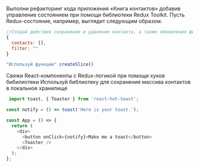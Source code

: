 Выполни рефакторинг кода приложения «Книга контактов» добавив управление состоянием при помощи библиотеки Redux Toolkit. Пусть Redux-состояние, например, выглядит следующим образом.
```js
//Создай действия сохранения и удаления контакта, а также обновления фильтра
{
  contacts: [],
  filter: ""
}

"Используй функцию" createSlice()
```

Свяжи React-компоненты с Redux-логикой при помощи хуков бибилиотеки <react-redux>
Используй библиотеку <Redux Persist>
 для сохранения массива контактов в локальное хранилище


```js
 import toast, { Toaster } from 'react-hot-toast';

const notify = () => toast('Here is your toast.');

const App = () => {
  return (
    <div>
      <button onClick={notify}>Make me a toast</button>
      <Toaster />
    </div>
  );
};
```

<!-- https://react-hot-toast.com/ -->